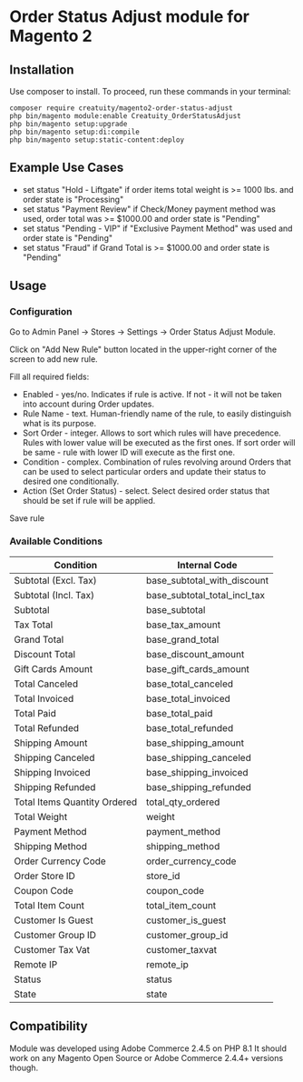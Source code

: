 # Order Status Adjust module for Magento 2

## Installation
Use composer to install. To proceed, run these commands in your terminal:
```
composer require creatuity/magento2-order-status-adjust
php bin/magento module:enable Creatuity_OrderStatusAdjust
php bin/magento setup:upgrade
php bin/magento setup:di:compile
php bin/magento setup:static-content:deploy
```

## Example Use Cases
- set status "Hold - Liftgate" if order items total weight is >= 1000 lbs. and order state is "Processing"
- set status "Payment Review" if Check/Money payment method was used, order total was >= $1000.00 and order state is "Pending"
- set status "Pending - VIP" if "Exclusive Payment Method" was used and order state is "Pending"
- set status "Fraud" if Grand Total is >= $1000.00 and order state is "Pending"

## Usage
### Configuration
Go to Admin Panel -> Stores -> Settings -> Order Status Adjust Module.

Click on "Add New Rule" button located in the upper-right corner of the screen to add new rule.

Fill all required fields:
- Enabled - yes/no. Indicates if rule is active. If not - it will not be taken into account during Order updates.
- Rule Name - text. Human-friendly name of the rule, to easily distinguish what is its purpose.
- Sort Order - integer. Allows to sort which rules will have precedence. Rules with lower value will be executed as the first ones. If sort order will be same - rule with lower ID will execute as the first one.
- Condition - complex. Combination of rules revolving around Orders that can be used to select particular orders and update their status to desired one conditionally.
- Action (Set Order Status) - select. Select desired order status that should be set if rule will be applied.

Save rule

### Available Conditions
| Condition                    | Internal Code                |
|------------------------------|------------------------------|
| Subtotal (Excl. Tax)         | base_subtotal_with_discount  |
| Subtotal (Incl. Tax)         | base_subtotal_total_incl_tax |
| Subtotal                     | base_subtotal                |
| Tax Total                    | base_tax_amount              |
| Grand Total                  | base_grand_total             |
| Discount Total               | base_discount_amount         |
| Gift Cards Amount            | base_gift_cards_amount       |
| Total Canceled               | base_total_canceled          |
| Total Invoiced               | base_total_invoiced          |
| Total Paid                   | base_total_paid              |
| Total Refunded               | base_total_refunded          |
| Shipping Amount              | base_shipping_amount         |
| Shipping Canceled            | base_shipping_canceled       |
| Shipping Invoiced            | base_shipping_invoiced       |
| Shipping Refunded            | base_shipping_refunded       |
| Total Items Quantity Ordered | total_qty_ordered            |
| Total Weight                 | weight                       |
| Payment Method               | payment_method               |
| Shipping Method              | shipping_method              |
| Order Currency Code          | order_currency_code          |
| Order Store ID               | store_id                     |
| Coupon Code                  | coupon_code                  |
| Total Item Count             | total_item_count             |
| Customer Is Guest            | customer_is_guest            |
| Customer Group ID            | customer_group_id            |
| Customer Tax Vat             | customer_taxvat              |
| Remote IP                    | remote_ip                    |
| Status                       | status                       |
| State                        | state                        |

## Compatibility
Module was developed using Adobe Commerce 2.4.5 on PHP 8.1
It should work on any Magento Open Source or Adobe Commerce 2.4.4+ versions though.
